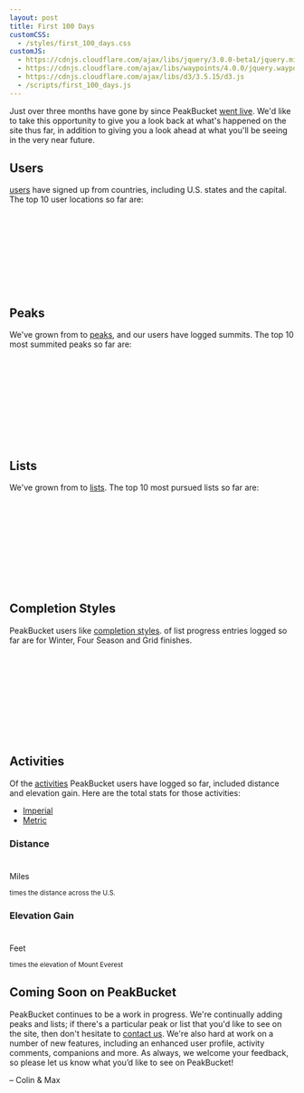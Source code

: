 ```yaml
---
layout: post
title: First 100 Days
customCSS:
  - /styles/first_100_days.css
customJS:
  - https://cdnjs.cloudflare.com/ajax/libs/jquery/3.0.0-beta1/jquery.min.js
  - https://cdnjs.cloudflare.com/ajax/libs/waypoints/4.0.0/jquery.waypoints.min.js
  - https://cdnjs.cloudflare.com/ajax/libs/d3/3.5.15/d3.js
  - /scripts/first_100_days.js
---
```


Just over three months have gone by since PeakBucket <a href="/hello-world">went live</a>. We'd like to take this opportunity to give you a look back at what's happened on the site thus far, in addition to giving you a look ahead at what you'll be seeing in the very near future.

## Users
<span id='user-count'></span> <a href="http://www.peakbucket.com/users" target="_parent">users</a> have signed up from <span id='user-countries'></span> countries, including <span id='user-us-states'></span> U.S. states and the capital. The top 10 user locations so far are:
<svg id="user-top-10-loc" class="chart"></svg>


## Peaks
<p>We've grown from <span id="peaks-then"></span> to <span id="peaks-now"></span> <a href="http://www.peakbucket.com/peaks" target="_parent">peaks</a>, and our users have logged <span id="activity-peaks"></span> summits. The top 10 most summited peaks so far are:</p>
<svg id="activity-peak-top-10-summits" class="chart"></svg>

## Lists
<p>We've grown from <span id="lists-then"></span> to <span id="lists-now"></span> <a href="http://www.peakbucket.com/lists" target="_parent">lists</a>. The top 10 most pursued lists so far are:</p>
<svg id="user-lists-top-10" class="chart"></svg>

## Completion Styles
<p>PeakBucket users like <a href="https://peakbucket.com/faq#what-are-completion-styles" target="_parent">completion styles</a>. <span id="non-all-season-c-styles"></span> of list progress entries logged so far are for Winter, Four Season and Grid finishes.</p>
<svg id="user-c-styles" class="chart"></svg>

## Activities
<p>Of the <span id="activity-count"></span> <a href="https://peakbucket.com/faq#what-is-an-activity" target="_parent">activities</a> PeakBucket users have logged so far, <span id="activities-with-stats"></span> included distance and elevation gain. Here are the total stats for those activities:</p>
<div class="button-group-holder">
  <div class="button-group-wrap">
    <ul class="button-group">
      <li><a href="javascript:void(0)" id="select-imperial" class="button big pill select-btn active" onClick="post.handleUnitSelection('imperial')">Imperial</a></li>
      <li><a href="javascript:void(0)" id="select-metric" class="button big pill select-btn" onClick="post.handleUnitSelection('metric')">Metric</a></li>
    </ul>
  </div>
</div>
<div id="activity-stats-container">
  <div class='activity-stat'>
    <h3>Distance</h3>
    <h1><span id="total-activity-distance"></span></h1>
    <p id="distance-units">Miles</p>
    <small class="stats-reference"><span id="us-distance-multiple"></span> times the distance across the U.S.</small>
  </div>
  <div class='activity-stat'>
    <h3>Elevation Gain</h3>
    <h1><span id="total-activity-elevation-gain"></span></h1>
    <p id="elevation-units">Feet</p>
    <small class="stats-reference"><span id="everest-elevation-multiple"></span> times the elevation of Mount Everest</small>
  </div>
</div>

## Coming Soon on PeakBucket
PeakBucket continues to be a work in progress. We're continually adding peaks and lists; if there's a particular peak or list that you'd like to see on the site, then don't hesitate to <a href="https://peakbucket.com/contact" target="_parent">contact us</a>. We're also hard at work on a number of new features, including an enhanced user profile, activity comments, companions and more. As always, we welcome your feedback, so please let us know what you’d like to see on PeakBucket!

– Colin & Max
